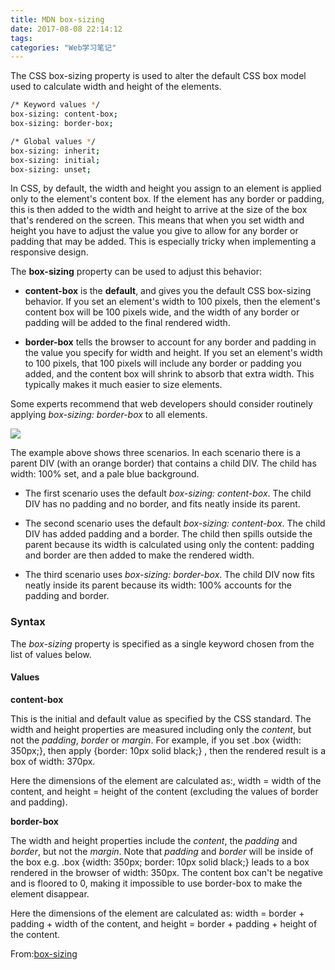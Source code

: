 ```yaml
---
title: MDN box-sizing
date: 2017-08-08 22:14:12
tags:
categories: "Web学习笔记"
---
```


The CSS box-sizing property is used to alter the default CSS box model used to calculate width and height of the elements.

```sh
/* Keyword values */
box-sizing: content-box;
box-sizing: border-box;

/* Global values */
box-sizing: inherit;
box-sizing: initial;
box-sizing: unset;
```

<!--more-->

In CSS, by default, the width and height you assign to an element is applied only to the element's content box. If the element has any border or padding, this is then added to the width and height to arrive at the size of the box that's rendered on the screen. This means that when you set width and height you have to adjust the value you give to allow for any border or padding that may be added. This is especially tricky when implementing a responsive design.

The **box-sizing** property can be used to adjust this behavior:

* **content-box** is the **default**, and gives you the default CSS box-sizing behavior. If you set an element's width to 100 pixels, then the element's content box will be 100 pixels wide, and the width of any border or padding will be added to the final rendered width.

* **border-box** tells the browser to account for any border and padding in the value you specify for width and height. If you set an element's width to 100 pixels, that 100 pixels will include any border or padding you added, and the content box will shrink to absorb that extra width. This typically makes it much easier to size elements.

Some experts recommend that web developers should consider routinely applying _box-sizing: border-box_ to all elements.

![](/images/categories/web/024/01.png)

The example above shows three scenarios. In each scenario there is a parent DIV (with an orange border) that contains a child DIV. The child has width: 100% set, and a pale blue background.

* The first scenario uses the default _box-sizing: content-box_. The child DIV has no padding and no border, and fits neatly inside its parent.

* The second scenario uses the default _box-sizing: content-box_. The child DIV has added padding and a border. The child then spills outside the parent because its width is calculated using only the content: padding and border are then added to make the rendered width.

* The third scenario uses _box-sizing: border-box_. The child DIV now fits neatly inside its parent because its width: 100% accounts for the padding and border.

### Syntax

The _box-sizing_ property is specified as a single keyword chosen from the list of values below.

#### Values

**content-box**

This is the initial and default value as specified by the CSS standard. The width and height properties are measured including only the _content_, but not the _padding_, _border_ or _margin_. For example, if you set .box {width: 350px;}, then apply {border: 10px solid black;} , then the rendered result is a box of width: 370px.

Here the dimensions of the element are calculated as:, width = width of the content, and height = height of the content (excluding the values of border and padding).

**border-box**

The width and height properties include the _content_, the _padding_ and _border_, but not the _margin_. Note that _padding_ and _border_ will be inside of the box e.g.  .box {width: 350px; border: 10px solid black;} leads to a box rendered in the browser of width: 350px. The content box can't be negative and is floored to 0, making it impossible to use border-box to make the element disappear.

Here the dimensions of the element are calculated as: width = border + padding + width of the content, and height = border + padding + height of the content.

From:[box-sizing](https://developer.mozilla.org/en-US/docs/Web/CSS/box-sizing)
